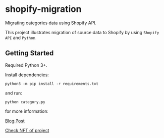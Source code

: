 # shopify-migration
Migrating categories data using Shopify API.

This project illustrates migration of source data to Shopify by using `Shopify API` and `Python`.

## Getting Started
Required Python 3+.

Install dependencies:

```
python3 -m pip install -r requirements.txt
```

and run:

```
python category.py
```

for more information:

[Blog Post](https://dev.to/thepylot/migration-of-categories-collections-using-shopify-api-did)

[Check NFT of project](https://opensea.io/assets/0x495f947276749ce646f68ac8c248420045cb7b5e/100084971061239229975686359349072653396541522931816172810727873837788800483329/)
